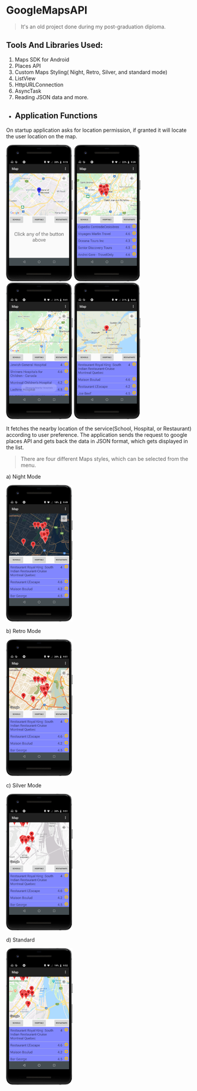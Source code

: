 # GoogleMapsAPI
> It's an old project done during my post-graduation diploma.
## Tools And Libraries Used:

1. Maps SDK for Android
2. Places API
3. Custom Maps Styling( Night, Retro, Silver, and standard mode)
4. ListView
5. HttpURLConnection
6. AsyncTask 
7. Reading JSON data
 and more.
 
 * ## Application Functions
 On startup application asks for location permission, if granted it will locate the user
 location on the map.
 
<img src="https://github.com/DavinderSinghKharoud/Images/blob/master/ownLocation.png" width="180" height="370">
 
<img src="https://github.com/DavinderSinghKharoud/Images/blob/master/schoolMaps.png" width="180" height="370">
 
<img src="https://github.com/DavinderSinghKharoud/Images/blob/master/hospitalsMaps.png" width="180" height="370">
 
<img src="https://github.com/DavinderSinghKharoud/Images/blob/master/restaurantsMaps.png" width="180" height="370">

It fetches the nearby location of the service(School, Hospital, or Restaurant) according to user preference. The application sends the request to google places API and gets back the data in JSON format, which gets displayed in the list.

>There are four different Maps styles, which can be selected from the menu.  
 
 a) Night Mode
  
<img src="https://github.com/DavinderSinghKharoud/Images/blob/master/nightMode.png" width="180" height="370">

 b) Retro Mode
 
<img src="https://github.com/DavinderSinghKharoud/Images/blob/master/RetroMode.png" width="180" height="370">
 
 c) Silver Mode
 
<img src="https://github.com/DavinderSinghKharoud/Images/blob/master/silverMode.png" width="180" height="370">
 
 d) Standard
 
<img src="https://github.com/DavinderSinghKharoud/Images/blob/master/standard.png" width="180" height="370">
